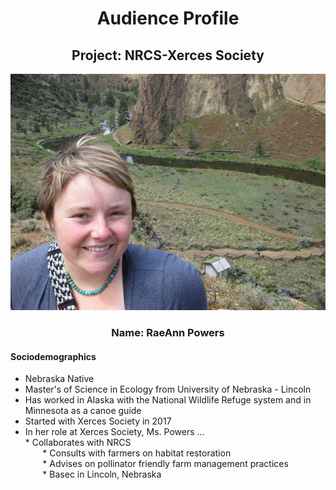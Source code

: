 <div align="center">  

# Audience Profile  

## Project: NRCS-Xerces Society       


![Alt text](https://github.com/Abdulelah01/EUREKA/blob/master/AudienceProfile/Rae_Powers.jpg)


### Name: RaeAnn Powers
</div>  

#### Sociodemographics

* Nebraska Native  
* Master's of Science in Ecology from University of Nebraska - Lincoln  
* Has worked in Alaska with the National Wildlife Refuge system and in Minnesota as a canoe guide
* Started with Xerces Society in 2017
* In her role at Xerces Society, Ms. Powers ...  
        * Collaborates with NRCS  
&nbsp;&nbsp;&nbsp;&nbsp;&nbsp;&nbsp; * Consults with farmers on habitat restoration  
&nbsp;&nbsp;&nbsp;&nbsp;&nbsp;&nbsp; * Advises on pollinator friendly farm management practices  
&nbsp;&nbsp;&nbsp;&nbsp;&nbsp;&nbsp; * Basec in Lincoln, Nebraska  


